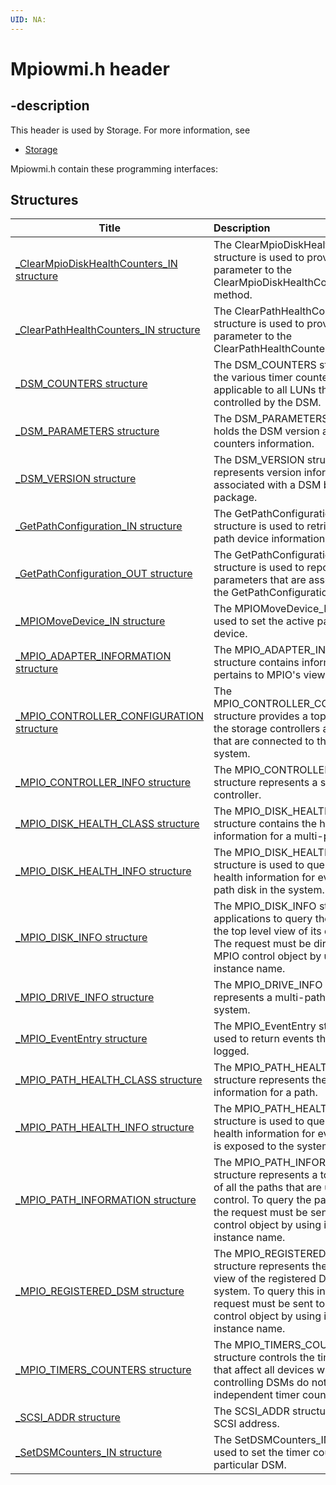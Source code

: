 ```yaml
---
UID: NA:
---
```


# Mpiowmi.h header

## -description

This header is used by Storage. For more information, see
- [Storage](../_storage/index.md)

Mpiowmi.h contain these programming interfaces:


## Structures

| Title   | Description   |
| ---- |:---- |
| [_ClearMpioDiskHealthCounters_IN structure](ns-mpiowmi-_clearmpiodiskhealthcounters_in.md) | The ClearMpioDiskHealthCounters_IN structure is used to provide an input parameter to the ClearMpioDiskHealthCounters method. |
| [_ClearPathHealthCounters_IN structure](ns-mpiowmi-_clearpathhealthcounters_in.md) | The ClearPathHealthCounters_IN structure is used to provide an input parameter to the ClearPathHealthCounters method. |
| [_DSM_COUNTERS structure](ns-mpiowmi-_dsm_counters.md) | The DSM_COUNTERS structure holds the various timer counters that are applicable to all LUNs that are controlled by the DSM. |
| [_DSM_PARAMETERS structure](ns-mpiowmi-_dsm_parameters.md) | The DSM_PARAMETERS structure holds the DSM version and timer counters information. |
| [_DSM_VERSION structure](ns-mpiowmi-_dsm_version.md) | The DSM_VERSION structure represents version information that is associated with a DSM binary or package. |
| [_GetPathConfiguration_IN structure](ns-mpiowmi-_getpathconfiguration_in.md) | The GetPathConfiguration_IN structure is used to retrieve the per path device information. |
| [_GetPathConfiguration_OUT structure](ns-mpiowmi-_getpathconfiguration_out.md) | The GetPathConfiguration_OUT structure is used to report the output parameters that are associated with the GetPathConfiguration method. |
| [_MPIOMoveDevice_IN structure](ns-mpiowmi-_mpiomovedevice_in.md) | The MPIOMoveDevice_IN structure is used to set the active path on the device. |
| [_MPIO_ADAPTER_INFORMATION structure](ns-mpiowmi-_mpio_adapter_information.md) | The MPIO_ADAPTER_INFORMATION structure contains information that pertains to MPIO's view of a path. |
| [_MPIO_CONTROLLER_CONFIGURATION structure](ns-mpiowmi-_mpio_controller_configuration.md) | The MPIO_CONTROLLER_CONFIGURATION structure provides a top-level view of the storage controllers and the targets that are connected to them in the system. |
| [_MPIO_CONTROLLER_INFO structure](ns-mpiowmi-_mpio_controller_info.md) | The MPIO_CONTROLLER_INFO structure represents a storage controller. |
| [_MPIO_DISK_HEALTH_CLASS structure](ns-mpiowmi-_mpio_disk_health_class.md) | The MPIO_DISK_HEALTH_CLASS structure contains the health information for a multi-path disk. |
| [_MPIO_DISK_HEALTH_INFO structure](ns-mpiowmi-_mpio_disk_health_info.md) | The MPIO_DISK_HEALTH_INFO structure is used to query the available health information for every multi-path disk in the system. |
| [_MPIO_DISK_INFO structure](ns-mpiowmi-_mpio_disk_info.md) | The MPIO_DISK_INFO structure allows applications to query the system for the top level view of its disk topology. The request must be directed to the MPIO control object by using its WMI instance name. |
| [_MPIO_DRIVE_INFO structure](ns-mpiowmi-_mpio_drive_info.md) | The MPIO_DRIVE_INFO structure represents a multi-path disk in the system. |
| [_MPIO_EventEntry structure](ns-mpiowmi-_mpio_evententry.md) | The MPIO_EventEntry structure is used to return events that MPIO has logged. |
| [_MPIO_PATH_HEALTH_CLASS structure](ns-mpiowmi-_mpio_path_health_class.md) | The MPIO_PATH_HEALTH_CLASS structure represents the health information for a path. |
| [_MPIO_PATH_HEALTH_INFO structure](ns-mpiowmi-_mpio_path_health_info.md) | The MPIO_PATH_HEALTH_INFO structure is used to query the available health information for every path that is exposed to the system. |
| [_MPIO_PATH_INFORMATION structure](ns-mpiowmi-_mpio_path_information.md) | The MPIO_PATH_INFORMATION structure represents a top-level view of all the paths that are under MPIO control. To query the path information, the request must be sent to the MPIO control object by using its WMI instance name. |
| [_MPIO_REGISTERED_DSM structure](ns-mpiowmi-_mpio_registered_dsm.md) | The MPIO_REGISTERED_DSM structure represents the top-level view of the registered DSMs on the system. To query this information, the request must be sent to the MPIO control object by using its WMI instance name. |
| [_MPIO_TIMERS_COUNTERS structure](ns-mpiowmi-_mpio_timers_counters.md) | The MPIO_TIMERS_COUNTERS structure controls the timer counters that affect all devices whose controlling DSMs do not implement independent timer counter settings. |
| [_SCSI_ADDR structure](ns-mpiowmi-_scsi_addr.md) | The SCSI_ADDR structure represents a SCSI address. |
| [_SetDSMCounters_IN structure](ns-mpiowmi-_setdsmcounters_in.md) | The SetDSMCounters_IN structure is used to set the timer counters for a particular DSM. |

